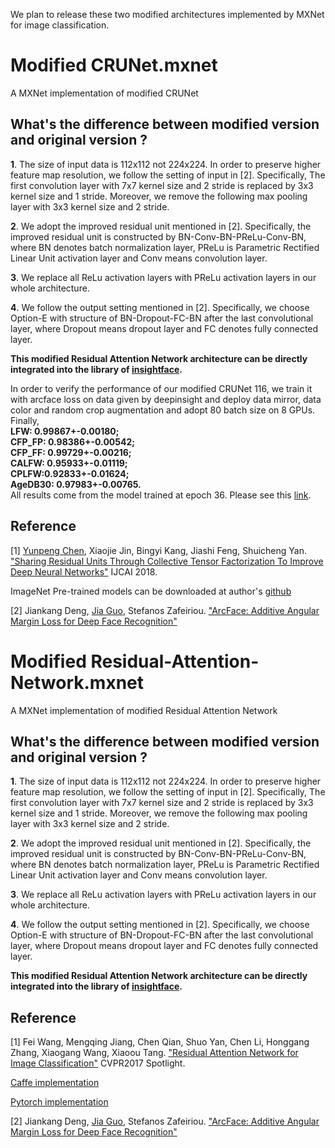We plan to release these two modified architectures implemented by MXNet for image classification. 

# Modified CRUNet.mxnet
A MXNet implementation of modified CRUNet

## What's the difference between modified version and original version ?
**1**. The size of input data is 112x112 not 224x224. In order to preserve higher feature map resolution, we follow the setting of input in [2]. Specifically, The first convolution layer with 7x7 kernel size and 2 stride is replaced by 3x3 kernel size and 1 stride. Moreover, 
we remove the following max pooling layer with 3x3 kernel size and 2 stride.

**2**. We adopt the improved residual unit mentioned in [2]. Specifically, the improved residual unit is constructed by BN-Conv-BN-PReLu-Conv-BN, where BN denotes batch normalization layer, PReLu is Parametric Rectified Linear Unit activation layer and Conv means convolution layer.

**3**. We replace all ReLu activation layers with PReLu activation layers in our whole architecture.

**4**. We follow the output setting mentioned in [2]. Specifically, we choose Option-E with structure of BN-Dropout-FC-BN after the last convolutional layer, where Dropout means dropout layer and FC denotes fully connected layer.

**This modified Residual Attention Network architecture can be directly integrated into the library of [insightface](https://github.com/deepinsight/insightface).**

In order to verify the performance of our modified CRUNet 116, we train it with arcface loss on data given by deepinsight and deploy data mirror, data color and random crop augmentation and adopt 80 batch size on 8 GPUs. Finally,  
**LFW: 0.99867+-0.00180;  
CFP_FP: 0.98386+-0.00542;  
CFP_FF: 0.99729+-0.00216;  
CALFW: 0.95933+-0.01119;  
CPLFW:0.92833+-0.01624;  
AgeDB30: 0.97983+-0.00765.**  
All results come from the model trained at epoch 36. Please see this [link](https://github.com/deepinsight/insightface/issues/215).

## Reference

[1]  [Yunpeng Chen](https://github.com/cypw), Xiaojie Jin, Bingyi Kang, Jiashi Feng, Shuicheng Yan. ["Sharing Residual Units Through Collective Tensor Factorization To Improve Deep Neural Networks"](https://www.ijcai.org/proceedings/2018/0088.pdf) IJCAI 2018.

ImageNet Pre-trained models can be downloaded at author's [github](https://github.com/cypw/CRU-Net)

[2] Jiankang Deng, [Jia Guo](https://github.com/deepinsight/insightface), Stefanos Zafeiriou. ["ArcFace: Additive Angular Margin Loss for Deep Face Recognition"](https://arxiv.org/pdf/1801.07698v1.pdf)

# Modified Residual-Attention-Network.mxnet
A MXNet implementation of modified Residual Attention Network

## What's the difference between modified version and original version ?
**1**. The size of input data is 112x112 not 224x224. In order to preserve higher feature map resolution, we follow the setting of input in [2]. Specifically, The first convolution layer with 7x7 kernel size and 2 stride is replaced by 3x3 kernel size and 1 stride. Moreover, 
we remove the following max pooling layer with 3x3 kernel size and 2 stride.

**2**. We adopt the improved residual unit mentioned in [2]. Specifically, the improved residual unit is constructed by BN-Conv-BN-PReLu-Conv-BN, where BN denotes batch normalization layer, PReLu is Parametric Rectified Linear Unit activation layer and Conv means convolution layer.

**3**. We replace all ReLu activation layers with PReLu activation layers in our whole architecture.

**4**. We follow the output setting mentioned in [2]. Specifically, we choose Option-E with structure of BN-Dropout-FC-BN after the last convolutional layer, where Dropout means dropout layer and FC denotes fully connected layer.

**This modified Residual Attention Network architecture can be directly integrated into the library of [insightface](https://github.com/deepinsight/insightface).**

## Reference

[1] Fei Wang, Mengqing Jiang, Chen Qian, Shuo Yan, Chen Li, Honggang Zhang, Xiaogang Wang, Xiaoou Tang. ["Residual Attention Network for Image Classification"](https://arxiv.org/pdf/1704.06904.pdf) CVPR2017 Spotlight.

[Caffe implementation](https://github.com/fwang91/residual-attention-network)

[Pytorch implementation](https://github.com/tengshaofeng/ResidualAttentionNetwork-pytorch)

[2] Jiankang Deng, [Jia Guo](https://github.com/deepinsight/insightface), Stefanos Zafeiriou. ["ArcFace: Additive Angular Margin Loss for Deep Face Recognition"](https://arxiv.org/pdf/1801.07698v1.pdf)
